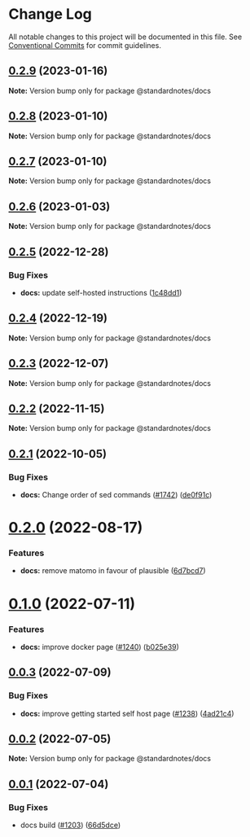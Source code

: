 # Change Log

All notable changes to this project will be documented in this file.
See [Conventional Commits](https://conventionalcommits.org) for commit guidelines.

## [0.2.9](https://github.com/standardnotes/app/compare/@standardnotes/docs@0.2.8...@standardnotes/docs@0.2.9) (2023-01-16)

**Note:** Version bump only for package @standardnotes/docs

## [0.2.8](https://github.com/standardnotes/app/compare/@standardnotes/docs@0.2.7...@standardnotes/docs@0.2.8) (2023-01-10)

**Note:** Version bump only for package @standardnotes/docs

## [0.2.7](https://github.com/standardnotes/app/compare/@standardnotes/docs@0.2.6...@standardnotes/docs@0.2.7) (2023-01-10)

**Note:** Version bump only for package @standardnotes/docs

## [0.2.6](https://github.com/standardnotes/app/compare/@standardnotes/docs@0.2.5...@standardnotes/docs@0.2.6) (2023-01-03)

**Note:** Version bump only for package @standardnotes/docs

## [0.2.5](https://github.com/standardnotes/app/compare/@standardnotes/docs@0.2.4...@standardnotes/docs@0.2.5) (2022-12-28)

### Bug Fixes

* **docs:** update self-hosted instructions ([1c48dd1](https://github.com/standardnotes/app/commit/1c48dd135ced93832495fdd89b2940635f04205a))

## [0.2.4](https://github.com/standardnotes/app/compare/@standardnotes/docs@0.2.3...@standardnotes/docs@0.2.4) (2022-12-19)

**Note:** Version bump only for package @standardnotes/docs

## [0.2.3](https://github.com/standardnotes/app/compare/@standardnotes/docs@0.2.2...@standardnotes/docs@0.2.3) (2022-12-07)

**Note:** Version bump only for package @standardnotes/docs

## [0.2.2](https://github.com/standardnotes/app/compare/@standardnotes/docs@0.2.1...@standardnotes/docs@0.2.2) (2022-11-15)

**Note:** Version bump only for package @standardnotes/docs

## [0.2.1](https://github.com/standardnotes/app/compare/@standardnotes/docs@0.2.0...@standardnotes/docs@0.2.1) (2022-10-05)

### Bug Fixes

* **docs:** Change order of sed commands ([#1742](https://github.com/standardnotes/app/issues/1742)) ([de0f91c](https://github.com/standardnotes/app/commit/de0f91c9e38883613f942ba85d9f3d0bc360dba3))

# [0.2.0](https://github.com/standardnotes/app/compare/@standardnotes/docs@0.1.0...@standardnotes/docs@0.2.0) (2022-08-17)

### Features

* **docs:** remove matomo in favour of plausible ([6d7bcd7](https://github.com/standardnotes/app/commit/6d7bcd7a8d2dfffb6dc69899406af57e41c071df))

# [0.1.0](https://github.com/standardnotes/app/compare/@standardnotes/docs@0.0.3...@standardnotes/docs@0.1.0) (2022-07-11)

### Features

* **docs:** improve docker page ([#1240](https://github.com/standardnotes/app/issues/1240)) ([b025e39](https://github.com/standardnotes/app/commit/b025e394c129a53f41cb5835943901cf40fc92b6))

## [0.0.3](https://github.com/standardnotes/app/compare/@standardnotes/docs@0.0.2...@standardnotes/docs@0.0.3) (2022-07-09)

### Bug Fixes

* **docs:** improve getting started self host page ([#1238](https://github.com/standardnotes/app/issues/1238)) ([4ad21c4](https://github.com/standardnotes/app/commit/4ad21c4f61e26dfe3284c5def1baebb7a497d200))

## [0.0.2](https://github.com/standardnotes/app/compare/@standardnotes/docs@0.0.1...@standardnotes/docs@0.0.2) (2022-07-05)

**Note:** Version bump only for package @standardnotes/docs

## [0.0.1](https://github.com/standardnotes/app/compare/@standardnotes/docs@0.1.0...@standardnotes/docs@0.0.1) (2022-07-04)

### Bug Fixes

* docs build ([#1203](https://github.com/standardnotes/app/issues/1203)) ([66d5dce](https://github.com/standardnotes/app/commit/66d5dce5e17674e70b24a6d780afde5cfb863715))
